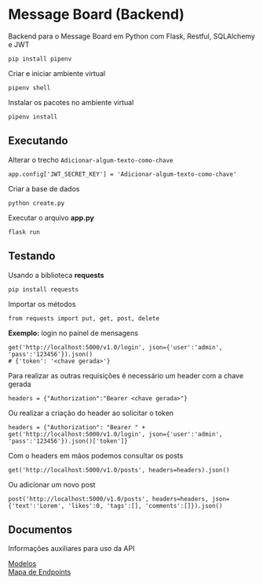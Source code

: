 # Message Board (Backend)

Backend para o Message Board em Python com Flask, Restful, SQLAlchemy e JWT

```{shell}
pip install pipenv
```

Criar e iniciar ambiente virtual 

```{shell}
pipenv shell
```

Instalar os pacotes no ambiente virtual 

```{shell}
pipenv install
```

## Executando

Alterar o trecho `Adicionar-algum-texto-como-chave`  

```{python}
app.config['JWT_SECRET_KEY'] = 'Adicionar-algum-texto-como-chave'
```

Criar a base de dados

```{shell}
python create.py
```

Executar o arquivo **app.py**

```{shell}
flask run
```

## Testando

Usando a biblioteca **requests**

```{shell}
pip install requests
```

Importar os métodos

```{python}
from requests import put, get, post, delete
```

**Exemplo:** login no painel de mensagens

```{python}
get('http://localhost:5000/v1.0/login', json={'user':'admin', 'pass':'123456'}).json()
# {'token': '<chave gerada>'}
```

Para realizar as outras requisições é necessário um header com a chave gerada

```{python}
headers = {"Authorization":"Bearer <chave gerada>"}
```

Ou realizar a criação do header ao solicitar o token

```{python}
headers = {"Authorization": "Bearer " + get('http://localhost:5000/v1.0/login', json={'user':'admin', 'pass':'123456'}).json()['token']}
```

Com o headers em mãos podemos consultar os posts

```{python}
get('http://localhost:5000/v1.0/posts', headers=headers).json()
```

Ou adicionar um novo post

```{python}
post('http://localhost:5000/v1.0/posts', headers=headers, json={'text':'Lorem', 'likes':0, 'tags':[], 'comments':[]}).json()
```

## Documentos

Informações auxiliares para uso da API

[Modelos](./models.md)  
[Mapa de Endpoints](./endpoints.md)